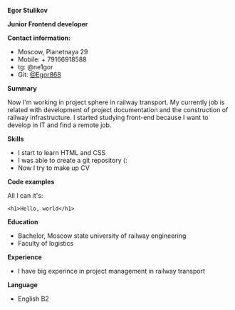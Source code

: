 __Egor Stulikov__

__Junior Frontend developer__

__Contact information:__
* Moscow, Planetnaya 29
* Mobile: + 79166918588
* tg: @ne1gor
* Git: [@Egor868](https://github.com/Egor686)

__Summary__

Now I'm working in project sphere in railway transport. My currently job is related with development of project documentation and the construction of railway infrastructure.
I started studying front-end because I want to develop in IT and find a remote job.

__Skills__

* I start to learn HTML and CSS
* I was able to create a git repository (:
* Now I try to make up CV

__Code examples__

All I can it's: 

```<h1>Hello, world</h1>```

__Education__

* Bachelor, Moscow state university of railway engineering
 * Faculty of logistics

__Experience__

* I have big experince in project management in railway transport

__Language__

* English B2